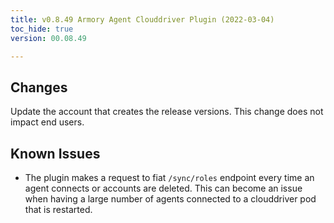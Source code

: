 ```yaml
---
title: v0.8.49 Armory Agent Clouddriver Plugin (2022-03-04)
toc_hide: true
version: 00.08.49

---
```


## Changes

Update the account that creates the release versions. This change does not impact end users.

## Known Issues

* The plugin makes a request to fiat `/sync/roles` endpoint every time an agent connects or accounts are deleted. This can become an issue when having a large number of agents connected to a clouddriver pod that is restarted.
